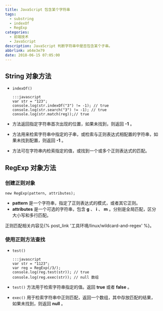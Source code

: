 ```yaml
---
title: JavaScript 包含某个字符串
tags:
  - substring
  - indexOf
  - RegExp
categories:
  - 前端技术
  - JavaScript
description: JavaScript 判断字符串中是否包含某个子串。
abbrlink: a64e3e79
date: 2018-06-15 07:05:00
---
```


## String 对象方法 

-   `indexOf()`

        :::javascript
        var str = "123";
        console.log(str.indexOf("3") != -1); // true
        console.log(str.search("3") != -1); // true
        console.log(str.match(reg));// true

-   方法返回指定字符串首次出现的位置，如果未找到，则返回 **-1** 。
-   方法用来检索字符串中指定的子串，或检索与正则表达式相配置的字符串，如果未找到配置，则返回 **-1** 。
-   方法可在字符串内检索指定的值，或找到一个或多个正则表达式的匹配。

## RegExp 对象方法 


### 创建正则对象 

`new RegExp(pattern, attributes);`

-   **pattern** 是一个字符串，指定了正则表达式的模式，或者其它正则。
-   **attributes** 是一个可选的字符串，包含 **g** 、 **i** 、 **m** 。分别是全局匹配，区分大小写和多行匹配。

正则匹配相关内容见{% post_link '工具环境/linux/wildcard-and-regex' %}。

### 使用正则方法查找 

-   `test()`

        :::javascript
        var str = "1123";
        var reg = RegExp(/3/);
        console.log(reg.test(str)); // true
        console.log(reg.exec(str)); // null 数组

-   `test()` 方法用于检索字符串指定的值。返回 **true** 或者 **false** 。

-   `exec()` 用于检索字符串中正则匹配，返回一个数组，其中存放匹配的结果，如果未找到，则返回 **null** 。
